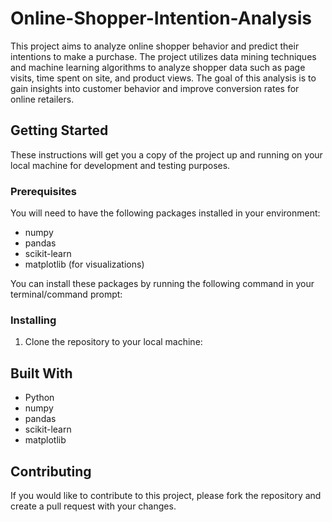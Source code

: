 # Online-Shopper-Intention-Analysis

This project aims to analyze online shopper behavior and predict their intentions to make a purchase. The project utilizes data mining techniques and machine learning algorithms to analyze shopper data such as page visits, time spent on site, and product views. The goal of this analysis is to gain insights into customer behavior and improve conversion rates for online retailers.

## Getting Started

These instructions will get you a copy of the project up and running on your local machine for development and testing purposes.

### Prerequisites

You will need to have the following packages installed in your environment:

- numpy
- pandas
- scikit-learn
- matplotlib (for visualizations)

You can install these packages by running the following command in your terminal/command prompt:


### Installing

1. Clone the repository to your local machine:


## Built With

- Python
- numpy
- pandas
- scikit-learn
- matplotlib

## Contributing

If you would like to contribute to this project, please fork the repository and create a pull request with your changes.


